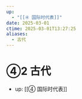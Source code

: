 ```yaml
---
up:
  - "[[④ 国际时代表]]"
date: 2025-03-01
ctime: 2025-03-01T13:27:25
aliases:
  - 古代
---
```


# ④2 古代

- up: [[④ 国际时代表]]
